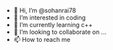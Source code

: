 - 👋 Hi, I’m @sohanrai78
- 👀 I’m interested in coding  
- 🌱 I’m currently learning c++
- 💞️ I’m looking to collaborate on ...
- 📫 How to reach me 

<!---
sohanrai78/sohanrai78 is a ✨ special ✨ repository because its `README.md` (this file) appears on your GitHub profile.
You can click the Preview link to take a look at your changes.
--->
